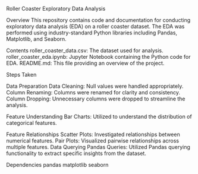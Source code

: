 Roller Coaster Exploratory Data Analysis

Overview
This repository contains code and documentation for conducting exploratory data analysis (EDA) on a roller coaster dataset. The EDA was performed using industry-standard Python libraries including Pandas, Matplotlib, and Seaborn.

Contents
roller_coaster_data.csv: The dataset used for analysis.
roller_coaster_eda.ipynb: Jupyter Notebook containing the Python code for EDA.
README.md: This file providing an overview of the project.

Steps Taken

Data Preparation
Data Cleaning: Null values were handled appropriately.
Column Renaming: Columns were renamed for clarity and consistency.
Column Dropping: Unnecessary columns were dropped to streamline the analysis.

Feature Understanding
Bar Charts: Utilized to understand the distribution of categorical features.

Feature Relationships
Scatter Plots: Investigated relationships between numerical features.
Pair Plots: Visualized pairwise relationships across multiple features.
Data Querying
Pandas Queries: Utilized Pandas querying functionality to extract specific insights from the dataset.

Dependencies
pandas
matplotlib
seaborn